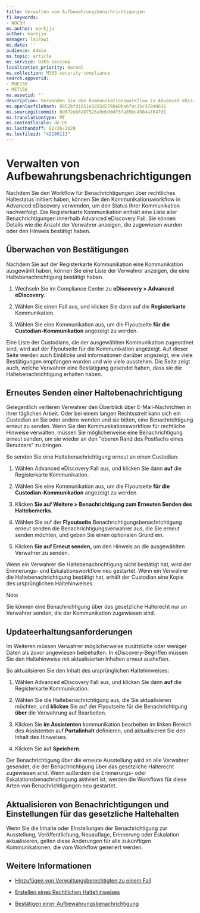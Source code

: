 ```yaml
---
title: Verwalten von Aufbewahrungsbenachrichtigungen
f1.keywords:
- NOCSH
ms.author: markjjo
author: markjjo
manager: laurawi
ms.date: ''
audience: Admin
ms.topic: article
ms.service: O365-seccomp
localization_priority: Normal
ms.collection: M365-security-compliance
search.appverid:
- MOE150
- MET150
ms.assetid: ''
description: Verwenden Sie den Kommunikationsworkflow in Advanced eDiscovery, um den Status Ihrer Benachrichtigungen zum rechtlichen Haltestatus nachverfolgt und gegebenenfalls zu aktualisieren und erneut zu senden.
ms.openlocfilehash: 8852bfd1651e1855d276b60ba6fac35c378d4631
ms.sourcegitcommit: 6d672eb8287526a9db90df5fa85bc4984a7047d1
ms.translationtype: MT
ms.contentlocale: de-DE
ms.lasthandoff: 02/26/2020
ms.locfileid: "42280113"
---
```

# <a name="manage-hold-notifications"></a>Verwalten von Aufbewahrungsbenachrichtigungen

Nachdem Sie den Workflow für Benachrichtigungen über rechtliches Haltestatus initiiert haben, können Sie den Kommunikationsworkflow in Advanced eDiscovery verwenden, um den Status Ihrer Kommunikation nachverfolgt. Die Registerkarte Kommunikation enthält eine Liste aller Benachrichtigungen innerhalb Advanced eDiscovery Fall. Sie können Details wie die Anzahl der Verwahrer anzeigen, die zugewiesen wurden oder den Hinweis bestätigt haben.

## <a name="monitor-acknowledgments"></a>Überwachen von Bestätigungen

Nachdem Sie auf der  Registerkarte Kommunikation eine Kommunikation ausgewählt haben, können Sie eine Liste der Verwahrer anzeigen, die eine Haltebenachrichtigung bestätigt haben. 

1. Wechseln Sie im Compliance Center zu **eDiscovery > Advanced eDiscovery**.

2. Wählen Sie einen Fall aus, und klicken Sie dann auf die **Registerkarte** Kommunikation.

3. Wählen Sie eine Kommunikation aus, um die Flyoutseite **für die Custodian-Kommunikation** angezeigt zu werden.

Eine Liste der Custodians, die der ausgewählten Kommunikation zugeordnet sind, wird auf der Flyoutseite für die Kommunikation angezeigt. Auf dieser Seite werden auch Einblicke und informationen darüber angezeigt, wie viele Bestätigungen empfangen wurden und wie viele ausstehen. Die Seite zeigt auch, welche Verwahrer eine Bestätigung gesendet haben, dass sie die Haltebenachrichtigung erhalten haben.

## <a name="re-send-a-hold-notice"></a>Erneutes Senden einer Haltebenachrichtigung

Gelegentlich verlieren Verwahrer den Überblick über E-Mail-Nachrichten in ihrer täglichen Arbeit. Oder bei einem langen Rechtsstreit kann sich ein Custodian an Sie oder andere wenden und sie bitten, eine Benachrichtigung erneut zu senden. Wenn Sie den Kommunikationsworkflow für rechtliche Hinweise verwalten, müssen Sie möglicherweise eine Benachrichtigung erneut senden, um sie wieder an den "oberen Rand des Postfachs eines Benutzers" zu bringen.

So senden Sie eine Haltebenachrichtigung erneut an einen Custodian:

1. Wählen Advanced eDiscovery Fall aus, und klicken Sie dann **auf** die Registerkarte Kommunikation.

2. Wählen Sie eine Kommunikation aus, um die Flyoutseite **für die Custodian-Kommunikation** angezeigt zu werden.

3. Klicken **Sie auf Weitere > Benachrichtigung zum Erneuten Senden des Haltebemerks**.

4. Wählen Sie auf der **Flyoutseite** Benachrichtigungsbenachrichtigung erneut senden die Benachrichtigungsverwahrer aus, die Sie erneut senden möchten, und geben Sie einen optionalen Grund ein.

5. Klicken **Sie auf Erneut senden,** um den Hinweis an die ausgewählten Verwahrer zu senden.

Wenn ein Verwahrer die Haltebenachrichtigung nicht bestätigt hat, wird der Erinnerungs- und Eskalationsworkflow neu gestartet. Wenn ein Verwahrer die Haltebenachrichtigung bestätigt hat, erhält der Custodian eine Kopie des ursprünglichen Haltehinweises.

> [!NOTE]
> Sie können eine Benachrichtigung über das gesetzliche Halterecht nur an Verwahrer senden, die der Kommunikation zugewiesen sind. 

## <a name="update-preservation-requirements"></a>Updateerhaltungsanforderungen
  
Im Weiteren müssen Verwahrer möglicherweise zusätzliche oder weniger Daten als zuvor angewiesen beibehalten. In eDiscovery-Begriffen müssen Sie den Haltehinweise mit aktualisierten Inhalten erneut ausheften.

So aktualisieren Sie den Inhalt des ursprünglichen Haltehinweises:

1. Wählen Advanced eDiscovery Fall aus, und klicken Sie dann **auf** die Registerkarte Kommunikation.

2. Wählen Sie die Haltebenachrichtigung aus, die Sie aktualisieren möchten, und **klicken** Sie auf der Flyoutseite für die Benachrichtigung **über** die Verwahrung auf Bearbeiten.

3. Klicken Sie **im Assistenten** kommunikation bearbeiten im linken Bereich des Assistenten auf **Portalinhalt** definieren, und aktualisieren Sie den Inhalt des Hinweises.

4. Klicken Sie auf **Speichern**.

Der Benachrichtigung über die erneute Ausstellung wird an alle Verwahrer gesendet, die der Benachrichtigung über das gesetzliche Halterecht zugewiesen sind. Wenn außerdem die Erinnerungs- oder Eskalationsbenachrichtigung aktiviert ist, werden die Workflows für diese Arten von Benachrichtigungen neu gestartet.

## <a name="update-legal-hold-notifications-and-settings"></a>Aktualisieren von Benachrichtigungen und Einstellungen für das gesetzliche Haltehalten

Wenn Sie die Inhalte oder Einstellungen der Benachrichtigung zur Ausstellung, Veröffentlichung, Neuauflage, Erinnerung oder Eskalation aktualisieren, gelten diese Änderungen für alle zukünftigen Kommunikationen, die vom Workflow generiert werden.

## <a name="more-information"></a>Weitere Informationen

- [Hinzufügen von Verwaltungsberechtigten zu einem Fall](add-custodians-to-case.md)

- [Erstellen eines Rechtlichen Haltehinweises](create-hold-notification.md)

- [Bestätigen einer Aufbewahrungsbenachrichtigung](acknowledge-hold-notification.md)
